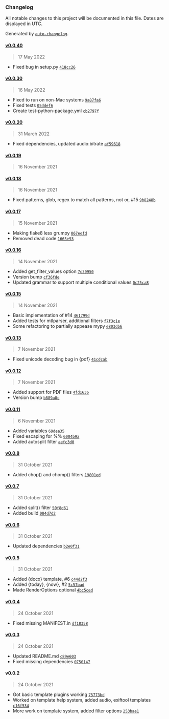 ### Changelog

All notable changes to this project will be documented in this file. Dates are displayed in UTC.

Generated by [`auto-changelog`](https://github.com/CookPete/auto-changelog).

#### [v0.0.40](https://github.com/RhetTbull/autofile/compare/v0.0.30...v0.0.40)

> 17 May 2022

- Fixed bug in setup.py [`418cc26`](https://github.com/RhetTbull/autofile/commit/418cc26e477267e28573e47e4098e8d22b4ca295)

#### [v0.0.30](https://github.com/RhetTbull/autofile/compare/v0.0.20...v0.0.30)

> 16 May 2022

- Fixed to run on non-Mac systems [`9a87fa6`](https://github.com/RhetTbull/autofile/commit/9a87fa6c011f8c024bca26d3586c51c9528f9490)
- Fixed tests [`05ddef6`](https://github.com/RhetTbull/autofile/commit/05ddef67822e19ea99d0896033b00b4eefdd2c7c)
- Create test-python-package.yml [`cb2797f`](https://github.com/RhetTbull/autofile/commit/cb2797ff95f38539a629d810c4352fed4eb0b370)

#### [v0.0.20](https://github.com/RhetTbull/autofile/compare/v0.0.19...v0.0.20)

> 31 March 2022

- Fixed dependencies, updated audio:bitrate [`af59618`](https://github.com/RhetTbull/autofile/commit/af59618e1f3c19779b2acfeaf2a9bc2ef9682621)

#### [v0.0.19](https://github.com/RhetTbull/autofile/compare/v0.0.18...v0.0.19)

> 16 November 2021

#### [v0.0.18](https://github.com/RhetTbull/autofile/compare/v0.0.17...v0.0.18)

> 16 November 2021

- Fixed patterns, glob, regex to match all patterns, not or, #15 [`9b8248b`](https://github.com/RhetTbull/autofile/commit/9b8248bc0d6363c5f1ed898f67d70caf56e6b21c)

#### [v0.0.17](https://github.com/RhetTbull/autofile/compare/v0.0.16...v0.0.17)

> 15 November 2021

- Making flake8 less grumpy [`067eefd`](https://github.com/RhetTbull/autofile/commit/067eefd0dd2a1400ab6b4c7257d2acd190193443)
- Removed dead code [`1665e93`](https://github.com/RhetTbull/autofile/commit/1665e930d6a5bb18f93502a865ac576114f470ed)

#### [v0.0.16](https://github.com/RhetTbull/autofile/compare/v0.0.15...v0.0.16)

> 14 November 2021

- Added get_filter_values option [`7c39950`](https://github.com/RhetTbull/autofile/commit/7c3995022524d46c11d33616b493784a1637325b)
- Version bump [`cf36fde`](https://github.com/RhetTbull/autofile/commit/cf36fde4c546a40676c5011af585df488eb24432)
- Updated grammar to support multiple conditional values [`0c25ca8`](https://github.com/RhetTbull/autofile/commit/0c25ca835469b3a2b7804beaf8d6d5aa77369ca8)

#### [v0.0.15](https://github.com/RhetTbull/autofile/compare/v0.0.13...v0.0.15)

> 14 November 2021

- Basic implementation of #14 [`461799d`](https://github.com/RhetTbull/autofile/commit/461799da574b8e7a8cdcb86d22b2b2625143d3df)
- Added tests for mtlparser, additional filters [`f7f3c1e`](https://github.com/RhetTbull/autofile/commit/f7f3c1e61012809e0b6b037fa8d584616218628e)
- Some refactoring to partially appease mypy [`e803db6`](https://github.com/RhetTbull/autofile/commit/e803db67bdd638e571a24f1c3d29e38e8ccfe99f)

#### [v0.0.13](https://github.com/RhetTbull/autofile/compare/v0.0.12...v0.0.13)

> 7 November 2021

- Fixed unicode decoding bug in {pdf} [`41cdcab`](https://github.com/RhetTbull/autofile/commit/41cdcab9c2566851a619ac0435c5c4c1b430c45b)

#### [v0.0.12](https://github.com/RhetTbull/autofile/compare/v0.0.11...v0.0.12)

> 7 November 2021

- Added support for PDF files [`4fd1636`](https://github.com/RhetTbull/autofile/commit/4fd16366aa73bc0b5948ad8db71ec94a101061bb)
- Version bump [`b889a8c`](https://github.com/RhetTbull/autofile/commit/b889a8ca0ad8e49506697cdaa896309c365378c1)

#### [v0.0.11](https://github.com/RhetTbull/autofile/compare/v0.0.8...v0.0.11)

> 6 November 2021

- Added variables [`69dea35`](https://github.com/RhetTbull/autofile/commit/69dea35d9f2b169d2901e853b3da5f20fe9ef8d4)
- Fixed escaping for %% [`6004b9a`](https://github.com/RhetTbull/autofile/commit/6004b9ada53aa3cc7d3df1d9dcd5b682a462907b)
- Added autosplit filter [`aefc3d0`](https://github.com/RhetTbull/autofile/commit/aefc3d033b6abfe0dcb5021ae4e58ebe4673873c)

#### [v0.0.8](https://github.com/RhetTbull/autofile/compare/v0.0.7...v0.0.8)

> 31 October 2021

- Added chop() and chomp() filters [`19801ed`](https://github.com/RhetTbull/autofile/commit/19801ed3a959d3dcf54a4d6d72c875ce277d7853)

#### [v0.0.7](https://github.com/RhetTbull/autofile/compare/v0.0.6...v0.0.7)

> 31 October 2021

- Added split() filter [`50f8d61`](https://github.com/RhetTbull/autofile/commit/50f8d61a937e0e636b42b70f34ec4fdae1e3c879)
- Added build [`084d7d2`](https://github.com/RhetTbull/autofile/commit/084d7d217079080d9b61cd194d8b4014cc3648db)

#### [v0.0.6](https://github.com/RhetTbull/autofile/compare/v0.0.5...v0.0.6)

> 31 October 2021

- Updated dependencies [`b2e0f31`](https://github.com/RhetTbull/autofile/commit/b2e0f31580559febd13290115bb099ef956defde)

#### [v0.0.5](https://github.com/RhetTbull/autofile/compare/v0.0.4...v0.0.5)

> 31 October 2021

- Added {docx} template, #6 [`c44d2f3`](https://github.com/RhetTbull/autofile/commit/c44d2f37d02faedada84af9e72a15d12573502be)
- Added {today}, {now}, #2 [`5c57bad`](https://github.com/RhetTbull/autofile/commit/5c57bad3ee3ff0cfe3a525fc49b778e59a57d256)
- Made RenderOptions optional [`4bc5ced`](https://github.com/RhetTbull/autofile/commit/4bc5ced64518ccc2e5d4219a8d47da12f8ad001a)

#### [v0.0.4](https://github.com/RhetTbull/autofile/compare/v0.0.3...v0.0.4)

> 24 October 2021

- Fixed missing MANIFEST.in [`df18358`](https://github.com/RhetTbull/autofile/commit/df1835880261e1559947b0b53918fa7efd18fe86)

#### [v0.0.3](https://github.com/RhetTbull/autofile/compare/v0.0.2...v0.0.3)

> 24 October 2021

- Updated README.md [`c89e603`](https://github.com/RhetTbull/autofile/commit/c89e60393d4a670a5556df0e6b79847cafdcc7e8)
- Fixed missing dependencies [`0750147`](https://github.com/RhetTbull/autofile/commit/075014777c0b6e5fa03cd542f812217692fa4462)

#### v0.0.2

> 24 October 2021

- Got basic template plugins working [`75773bd`](https://github.com/RhetTbull/autofile/commit/75773bd8bcd0b95074b5e9cabdec12c0388fe61c)
- Worked on template help system, added audio, exiftool templates [`c16f534`](https://github.com/RhetTbull/autofile/commit/c16f534342355190644cfffc2417bb7b97fb450e)
- More work on template system, added filter options [`253bae1`](https://github.com/RhetTbull/autofile/commit/253bae134999bfa7a03a83543b22a00ee5193a0b)
